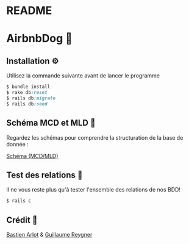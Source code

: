 # README
# AirbnbDog 🐶



## Installation ⚙️

Utilisez la commande suivante avant de lancer le programme

```ruby
$ bundle install
$ rake db:reset
$ rails db:migrate
$ rails db:seed
```

## Schéma MCD et MLD 📝

Regardez les schémas pour comprendre la structuration de la base de donnée :

[Schéma (MCD/MLD)](https://drive.google.com/file/d/12ptohWG4HsO51zhu5WHwRqCiMaUZQhXM/view?usp=sharing)

## Test des relations 🧪 

Il ne vous reste plus qu'à tester l'ensemble des relations de nos BDD! 

```ruby
$ rails c 
```




## Crédit 🔗
[Bastien Arlot](https://github.com/Bastien-Arlot) &
[Guillaume Reygner](https://github.com/guillaume-rygn)